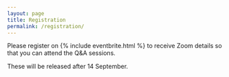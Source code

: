 ```yaml
---
layout: page
title: Registration
permalink: /registration/
---
```


Please register on {% include eventbrite.html %} to receive Zoom details so that you can attend the Q&A sessions.

These will be released after 14 September.
